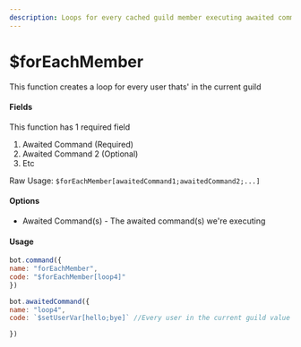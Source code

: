 ```yaml
---
description: Loops for every cached guild member executing awaited commands
---
```


# $forEachMember

This function creates a loop for every user thats' in the current guild

#### Fields

This function has 1 required field

1. Awaited Command \(Required\)
2. Awaited Command 2 \(Optional\)
3. Etc

Raw Usage: `$forEachMember[awaitedCommand1;awaitedCommand2;...]`

#### Options

* Awaited Command\(s\) - The awaited command\(s\) we're executing

#### Usage

```javascript
bot.command({
name: "forEachMember",
code: "$forEachMember[loop4]"
})

bot.awaitedCommand({
name: "loop4",
code: `$setUserVar[hello;bye]` //Every user in the current guild value for 'hello' will be 'bye'

})
```

